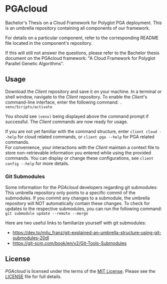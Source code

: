 # PGAcloud
Bachelor's Thesis on a Cloud Framework for Polyglot PGA deployment.
This is an umbrella repository containing all components of our framework.

For details on a particular component, refer to the corresponding README file located in the component's repository.

If this will still not answer the questions, please refer to the Bachelor thesis document on the PGAcloud framework:
"A Cloud Framework for Polyglot Parallel Genetic Algorithms". 


## Usage
Download the *Client* repository and save it on your machine.
In a terminal or shell window, navigate to the *Client* repository.
To enable the *Client*'s command-line interface, enter the following command: `. venv/Scripts/activate`

You should see `(venv)` being displayed above the command prompt if successful.
The *Client* commands are now ready for usage.

If you are not yet familiar with the command structure,
enter `client cloud --help` for cloud related commands,
or `client pga --help` for PGA related commands.  
For convenience, your interactions with the *Client* maintain a context file to store non-retrievable
information you entered while using the provided commands.
You can display or change these configurations, see `client config --help` for more details.


### Git Submodules
Some information for the *PGAcloud* developers regarding git submodules:\
This umbrella repository only points to a specific commit of the submodules.
If you commit any changes to a submodule, the umbrella repository will NOT automatically contain these changes.
To check for updates to the respective submodules, you can run the following command:\
`git submodule update --remote --merge`

Here are two useful links to familiarize yourself with git submodules:
- https://dev.to/milu_franz/git-explained-an-umbrella-structure-using-git-submodules-20dl
- https://git-scm.com/book/en/v2/Git-Tools-Submodules


## License
*PGAcloud* is licensed under the terms of the [MIT License](https://opensource.org/licenses/MIT).
Please see the [LICENSE](LICENSE.md) file for full details.
